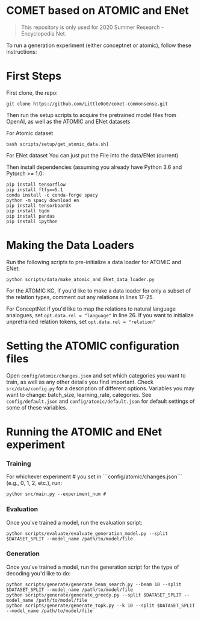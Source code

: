 # COMET based on ATOMIC and ENet

> This repository is only used for 2020 Summer Research - Encyclopedia Net.

To run a generation experiment (either conceptnet or atomic), follow these instructions:

<h1>First Steps</h1>

First clone, the repo:

```
git clone https://github.com/Little0o0/comet-commonsense.git
```

Then run the setup scripts to acquire the pretrained model files from OpenAI, as well as the ATOMIC and ENet datasets

For Atomic dataset
```
bash scripts/setup/get_atomic_data.sh]
```

For ENet dataset
You can just put the File into the data/ENet (current)


Then install dependencies (assuming you already have Python 3.6 and Pytorch >= 1.0:

```
pip install tensorflow
pip install ftfy==5.1
conda install -c conda-forge spacy
python -m spacy download en
pip install tensorboardX
pip install tqdm
pip install pandas
pip install ipython
```
<h1> Making the Data Loaders </h1>

Run the following scripts to pre-initialize a data loader for ATOMIC and ENet:

```
python scripts/data/make_atomic_and_ENet_data_loader.py
```

For the ATOMIC KG, if you'd like to make a data loader for only a subset of the relation types, comment out any relations in lines 17-25. 

For ConceptNet if you'd like to map the relations to natural language analogues, set ```opt.data.rel = "language"``` in line 26. If you want to initialize unpretrained relation tokens, set ```opt.data.rel = "relation"```

<h1> Setting the ATOMIC configuration files </h1>

Open ```config/atomic/changes.json``` and set which categories you want to train, as well as any other details you find important. Check ```src/data/config.py``` for a description of different options. Variables you may want to change: batch_size, learning_rate, categories. See ```config/default.json``` and ```config/atomic/default.json``` for default settings of some of these variables.


<h1> Running the ATOMIC and ENet experiment </h1>

<h3> Training </h3>
For whichever experiment # you set in ```config/atomic/changes.json``` (e.g., 0, 1, 2, etc.), run:

```
python src/main.py --experiment_num #
```

<h3> Evaluation </h3>

Once you've trained a model, run the evaluation script:

```
python scripts/evaluate/evaluate_generation_model.py --split $DATASET_SPLIT --model_name /path/to/model/file
```

<h3> Generation </h3>

Once you've trained a model, run the generation script for the type of decoding you'd like to do:

```
python scripts/generate/generate_beam_search.py --beam 10 --split $DATASET_SPLIT --model_name /path/to/model/file
python scripts/generate/generate_greedy.py --split $DATASET_SPLIT --model_name /path/to/model/file
python scripts/generate/generate_topk.py --k 10 --split $DATASET_SPLIT --model_name /path/to/model/file
```
